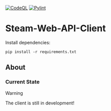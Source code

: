[![CodeQL](https://github.com/neolouker/Steam-Web-API-Client/actions/workflows/codeql.yml/badge.svg)](https://github.com/neolouker/Steam-Web-API-Client/actions/workflows/codeql.yml)
[![Pylint](https://github.com/neolouker/Steam-Web-API-Client/actions/workflows/pylint.yml/badge.svg)](https://github.com/neolouker/Steam-Web-API-Client/actions/workflows/pylint.yml)

# Steam-Web-API-Client

Install dependencies:
```command
pip install -r requirements.txt
```

## About

### Current State

> [!WARNING]
> The client is still in development!
